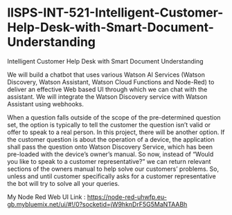 # llSPS-INT-521-Intelligent-Customer-Help-Desk-with-Smart-Document-Understanding
Intelligent Customer Help Desk with Smart Document Understanding

We will build a chatbot that uses various Watson AI Services (Watson Discovery, Watson Assistant, Watson Cloud Functions and Node-Red) to deliver an effective Web based UI through which we can chat with the assistant. We will integrate the Watson Discovery service with Watson Assistant using webhooks.

When a question falls outside of the scope of the pre-determined question set, the option is typically to tell the customer the question isn’t valid or offer to speak to a real person. In this project, there will be another option. If the customer question is about the operation of a device, the application shall pass the question onto Watson Discovery Service, which has been pre-loaded with the device’s owner’s manual. So now, instead of “Would you like to speak to a customer representative?” we can return relevant sections of the owners manual to help solve our customers’ problems. So, unless and until customer specifically asks for a customer representative the bot will try to solve all your queries.

My Node Red Web UI Link : https://node-red-uhwfp.eu-gb.mybluemix.net/ui/#!/0?socketid=jW9hknDrF5G5MaNTAABh
